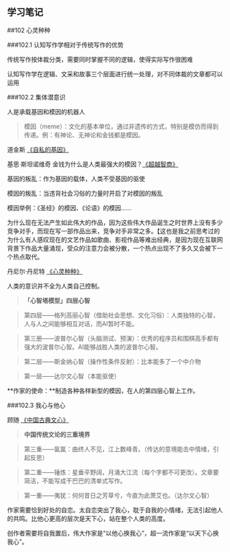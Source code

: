## 学习笔记


##102 心灵种种

###102.1 认知写作学相对于传统写作的优势

传统写作按体裁分类，需要同时掌握不同的逻辑，使得实际写作很困难

认知写作学在逻辑、文采和故事三个层面进行统一处理，对不同体裁的文章都可以运用

###102.2 集体潜意识

人是承载基因和模因的机器人


> 模因（meme）：文化的基本单位，通过非遗传的方式，特别是模仿而得到传递。例：有神论、无神论和金钱都是模因。



道金斯 [《自私的基因》](https://book.douban.com/subject/11445548/)

基思·斯坦诺维奇 金钱为什么是人类最强大的模因？[《超越智商》](https://book.douban.com/subject/26605978/)

基因的叛乱：作为基因的载体，人类不受基因的驱使

模因的叛乱：当违背社会习俗的力量时开启了对模因的叛乱

模因举例：《圣经》的模因、《论语》的模因……

为什么现在无法产生如此伟大的作品，因为这些伟大作品诞生之时世界上没有多少竞争对手，而现在写一部作品出来，竞争对手非常之多。【这也是我之前思考过的为什么有人感叹现在的文艺作品如歌曲、影视作品等难出经典，是因为现在互联网背景下作品大量涌现，受众的注意力会被分散，一个热点出现不了多久又会被下一个热点取代。

丹尼尔·丹尼特 [《心灵种种》](https://book.douban.com/subject/4208898/)

人类的意识并不全为人类自己控制。


> **「心智塔模型」四层心智**


> 第四层——格列高丽心智（借助社会思想、文化习俗）：人类独特的心智，人与人之间能够相互对话，而AI暂时不能。

> 第三册——波普尔心智（头脑测试、预演）：优秀的程序员和围棋高手都有强大的波普尔心智。AI能够战胜人类的波普尔心智。

> 第二层——斯金纳心智（操作性条件反射）：比本能多了一个中介物

> 第一层——达尔文心智（本能驱使）







**作家的使命：**制造各种各样新型的模因，在人的第四层心智上工作。

###102.3 我心与他心

顾随 [《中国古典文心》 ](https://book.douban.com/subject/25819935/)


> **中国传统文论的三重境界**

> 第三重——氤氲：曲终人不见，江上数峰青。（传达的意境能击中情绪，引起反思）

> 第二重——锤炼：星垂平野阔，月涌大江流（每个字都不可更改）。文章要简洁，不能写成干巴巴的清单式写作。

> 第一重——夷犹：何何昔日之芳草兮，今直为此萧艾也。（达尔文心智）

作家需要恰到好处的自恋。太自恋突出了我心，耽于自我的小情绪，无法引起他人的共鸣。比他心更高的层次是天下心，站在整个人类的高度。

创作者需要将自我置后，伟大作家是“以他心换我心”，超一流作家是“以天下心换我心”。




